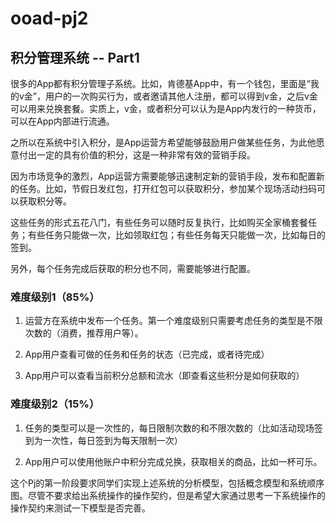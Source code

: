 # ooad-pj2
## 积分管理系统 -- Part1

很多的App都有积分管理子系统。比如，肯德基App中，有一个钱包，里面是“我的v金”，用户的一次购买行为，或者邀请其他人注册，都可以得到v金，之后v金可以用来兑换套餐。实质上，v金，或者积分可以认为是App内发行的一种货币，可以在App内部进行流通。

之所以在系统中引入积分，是App运营方希望能够鼓励用户做某些任务，为此他愿意付出一定的具有价值的积分，这是一种非常有效的营销手段。

因为市场竞争的激烈，App运营方需要能够迅速制定新的营销手段，发布和配置新的任务。比如，节假日发红包，打开红包可以获取积分，参加某个现场活动扫码可以获取积分等。

这些任务的形式五花八门，有些任务可以随时反复执行，比如购买全家桶套餐任务；有些任务只能做一次，比如领取红包；有些任务每天只能做一次，比如每日的签到。

另外，每个任务完成后获取的积分也不同，需要能够进行配置。

### 难度级别1（85%）

1. 运营方在系统中发布一个任务。第一个难度级别只需要考虑任务的类型是不限次数的（消费，推荐用户等）。

2. App用户查看可做的任务和任务的状态（已完成，或者待完成）

3. App用户可以查看当前积分总额和流水（即查看这些积分是如何获取的）


### 难度级别2（15%）

1. 任务的类型可以是一次性的，每日限制次数的和不限次数的（比如活动现场签到为一次性，每日签到为每天限制一次）

2. App用户可以使用他账户中积分完成兑换，获取相关的商品，比如一杯可乐。

这个Pj的第一阶段要求同学们实现上述系统的分析模型，包括概念模型和系统顺序图。尽管不要求给出系统操作的操作契约，但是希望大家通过思考一下系统操作的操作契约来测试一下模型是否完善。
